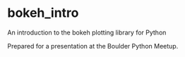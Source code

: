 # bokeh_intro
An introduction to the bokeh plotting library for Python

Prepared for a presentation at the Boulder Python Meetup.
